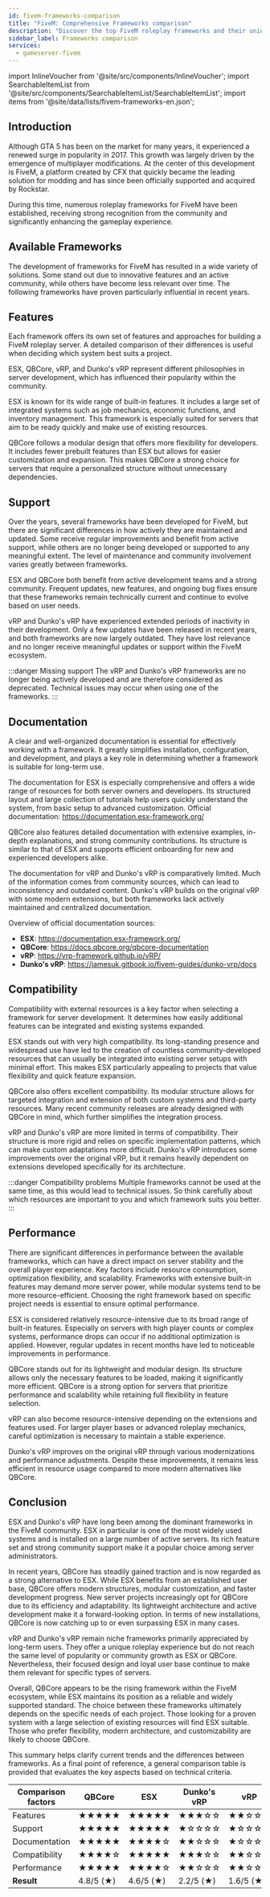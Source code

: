 ```yaml
---
id: fivem-frameworks-comparison
title: "FiveM: Comprehensive Frameworks comparison"
description: "Discover the top FiveM roleplay frameworks and their unique features to enhance your GTA 5 multiplayer experience → Learn more now"
sidebar_label: Frameworks comparison
services:
  - gameserver-fivem
---
```


import InlineVoucher from '@site/src/components/InlineVoucher';
import SearchableItemList from '@site/src/components/SearchableItemList/SearchableItemList';
import items from '@site/data/lists/fivem-frameworks-en.json';

## Introduction

Although GTA 5 has been on the market for many years, it experienced a renewed surge in popularity in 2017. This growth was largely driven by the emergence of multiplayer modifications. At the center of this development is FiveM, a platform created by CFX that quickly became the leading solution for modding and has since been officially supported and acquired by Rockstar. 

During this time, numerous roleplay frameworks for FiveM have been established, receiving strong recognition from the community and significantly enhancing the gameplay experience.

<InlineVoucher />

## Available Frameworks
The development of frameworks for FiveM has resulted in a wide variety of solutions. Some stand out due to innovative features and an active community, while others have become less relevant over time. The following frameworks have proven particularly influential in recent years.

<SearchableItemList items={items} />



## Features
Each framework offers its own set of features and approaches for building a FiveM roleplay server. A detailed comparison of their differences is useful when deciding which system best suits a project.

ESX, QBCore, vRP, and Dunko's vRP represent different philosophies in server development, which has influenced their popularity within the community.

ESX is known for its wide range of built-in features. It includes a large set of integrated systems such as job mechanics, economic functions, and inventory management. This framework is especially suited for servers that aim to be ready quickly and make use of existing resources.

QBCore follows a modular design that offers more flexibility for developers. It includes fewer prebuilt features than ESX but allows for easier customization and expansion. This makes QBCore a strong choice for servers that require a personalized structure without unnecessary dependencies.


## Support
Over the years, several frameworks have been developed for FiveM, but there are significant differences in how actively they are maintained and updated. Some receive regular improvements and benefit from active support, while others are no longer being developed or supported to any meaningful extent. The level of maintenance and community involvement varies greatly between frameworks.

ESX and QBCore both benefit from active development teams and a strong community. Frequent updates, new features, and ongoing bug fixes ensure that these frameworks remain technically current and continue to evolve based on user needs.

vRP and Dunko's vRP have experienced extended periods of inactivity in their development. Only a few updates have been released in recent years, and both frameworks are now largely outdated. They have lost relevance and no longer receive meaningful updates or support within the FiveM ecosystem.

:::danger Missing support
The vRP and Dunko's vRP frameworks are no longer being actively developed and are therefore considered as deprecated. Technical issues may occur when using one of the frameworks. 
:::



## Documentation

A clear and well-organized documentation is essential for effectively working with a framework. It greatly simplifies installation, configuration, and development, and plays a key role in determining whether a framework is suitable for long-term use.

The documentation for ESX is especially comprehensive and offers a wide range of resources for both server owners and developers. Its structured layout and large collection of tutorials help users quickly understand the system, from basic setup to advanced customization.
Official documentation: https://documentation.esx-framework.org/

QBCore also features detailed documentation with extensive examples, in-depth explanations, and strong community contributions. Its structure is similar to that of ESX and supports efficient onboarding for new and experienced developers alike.

The documentation for vRP and Dunko's vRP is comparatively limited. Much of the information comes from community sources, which can lead to inconsistency and outdated content. Dunko's vRP builds on the original vRP with some modern extensions, but both frameworks lack actively maintained and centralized documentation.

Overview of official documentation sources:

- **ESX**: https://documentation.esx-framework.org/
- **QBCore**: https://docs.qbcore.org/qbcore-documentation
- **vRP**: https://vrp-framework.github.io/vRP/
- **Dunko's vRP**: https://jamesuk.gitbook.io/fivem-guides/dunko-vrp/docs

## Compatibility

Compatibility with external resources is a key factor when selecting a framework for server development. It determines how easily additional features can be integrated and existing systems expanded.

ESX stands out with very high compatibility. Its long-standing presence and widespread use have led to the creation of countless community-developed resources that can usually be integrated into existing server setups with minimal effort. This makes ESX particularly appealing to projects that value flexibility and quick feature expansion.

QBCore also offers excellent compatibility. Its modular structure allows for targeted integration and extension of both custom systems and third-party resources. Many recent community releases are already designed with QBCore in mind, which further simplifies the integration process.

vRP and Dunko's vRP are more limited in terms of compatibility. Their structure is more rigid and relies on specific implementation patterns, which can make custom adaptations more difficult. Dunko's vRP introduces some improvements over the original vRP, but it remains heavily dependent on extensions developed specifically for its architecture.

:::danger Compatibility problems
Multiple frameworks cannot be used at the same time, as this would lead to technical issues. So think carefully about which resources are important to you and which framework suits you better. 
:::

## Performance

There are significant differences in performance between the available frameworks, which can have a direct impact on server stability and the overall player experience. Key factors include resource consumption, optimization flexibility, and scalability. Frameworks with extensive built-in features may demand more server power, while modular systems tend to be more resource-efficient. Choosing the right framework based on specific project needs is essential to ensure optimal performance.

ESX is considered relatively resource-intensive due to its broad range of built-in features. Especially on servers with high player counts or complex systems, performance drops can occur if no additional optimization is applied. However, regular updates in recent months have led to noticeable improvements in performance.

QBCore stands out for its lightweight and modular design. Its structure allows only the necessary features to be loaded, making it significantly more efficient. QBCore is a strong option for servers that prioritize performance and scalability while retaining full flexibility in feature selection.

vRP can also become resource-intensive depending on the extensions and features used. For larger player bases or advanced roleplay mechanics, careful optimization is necessary to maintain a stable experience.

Dunko's vRP improves on the original vRP through various modernizations and performance adjustments. Despite these improvements, it remains less efficient in resource usage compared to more modern alternatives like QBCore.

## Conclusion

ESX and Dunko's vRP have long been among the dominant frameworks in the FiveM community. ESX in particular is one of the most widely used systems and is installed on a large number of active servers. Its rich feature set and strong community support make it a popular choice among server administrators.

In recent years, QBCore has steadily gained traction and is now regarded as a strong alternative to ESX. While ESX benefits from an established user base, QBCore offers modern structures, modular customization, and faster development progress. New server projects increasingly opt for QBCore due to its efficiency and adaptability. Its lightweight architecture and active development make it a forward-looking option. In terms of new installations, QBCore is now catching up to or even surpassing ESX in many cases.

vRP and Dunko's vRP remain niche frameworks primarily appreciated by long-term users. They offer a unique roleplay experience but do not reach the same level of popularity or community growth as ESX or QBCore. Nevertheless, their focused design and loyal user base continue to make them relevant for specific types of servers.

Overall, QBCore appears to be the rising framework within the FiveM ecosystem, while ESX maintains its position as a reliable and widely supported standard. The choice between these frameworks ultimately depends on the specific needs of each project. Those looking for a proven system with a large selection of existing resources will find ESX suitable. Those who prefer flexibility, modern architecture, and customizability are likely to choose QBCore.

This summary helps clarify current trends and the differences between frameworks. As a final point of reference, a general comparison table is provided that evaluates the key aspects based on technical criteria.

| Comparison factors | QBCore    | ESX       | Dunko's vRP | vRP       |
| ------------------ | --------- | --------- | ----------- | --------- |
| Features           | ★★★★★     | ★★★★★     | ★★★☆☆       | ★★☆☆☆     |
| Support            | ★★★★★     | ★★★★★     | ★☆☆☆☆       | ★☆☆☆☆     |
| Documentation      | ★★★★★     | ★★★★☆     | ★★☆☆☆       | ★☆☆☆☆     |
| Compatibility      | ★★★★☆     | ★★★★★     | ★★★☆☆       | ★★☆☆☆     |
| Performance        | ★★★★★     | ★★★★☆     | ★★☆☆☆       | ★★☆☆☆     |
| **Result**         | 4.8/5 (★) | 4.6/5 (★) | 2.2/5 (★)   | 1.6/5 (★) |

<InlineVoucher />
